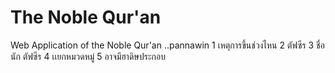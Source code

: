 # The Noble Qur'an
Web Application of the Noble Qur'an
..pannawin
1 เหตุการขึ้นช่วงไหน
2 ตัฟซีร
3 ชื่อนัก ตัฟซีร
4 เเยกหมวดหมู่
5 อาจมีฮาดิษประกอบ
